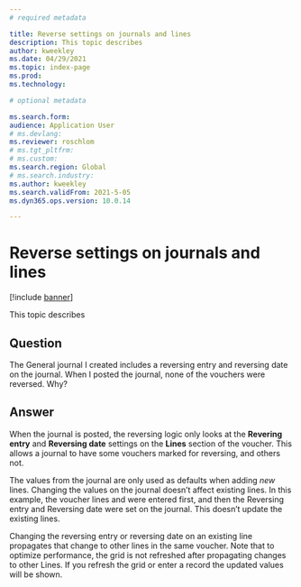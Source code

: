 ```yaml
---
# required metadata

title: Reverse settings on journals and lines 
description: This topic describes 
author: kweekley
ms.date: 04/29/2021
ms.topic: index-page
ms.prod: 
ms.technology: 

# optional metadata

ms.search.form: 
audience: Application User
# ms.devlang: 
ms.reviewer: roschlom
# ms.tgt_pltfrm: 
# ms.custom: 
ms.search.region: Global 
# ms.search.industry: 
ms.author: kweekley
ms.search.validFrom: 2021-5-05
ms.dyn365.ops.version: 10.0.14

---
```


# Reverse settings on journals and lines

[!include [banner](../includes/banner.md)]

This topic describes

## Question

The General journal I created includes a reversing entry and reversing date on the journal. When I posted the journal, none of the vouchers were reversed. Why?

## Answer

When the journal is posted, the reversing logic only looks at the **Revering entry** and **Reversing date** settings on the **Lines** section of the voucher. This allows a journal to have some vouchers marked for reversing, and others not.

The values from the journal are only used as defaults when adding *new* lines. Changing the values on the journal doesn’t affect existing lines. In this example, the voucher lines and were entered first, and then the Reversing entry and Reversing date were set on the journal. This doesn’t update the existing lines. 

Changing the reversing entry or reversing date on an existing line propagates that change to other lines in the same voucher. Note that to optimize performance, the grid is not refreshed after propagating changes to other Lines. If you refresh the grid or enter a record the updated values will be shown.


